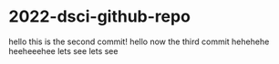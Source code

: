 # 2022-dsci-github-repo


hello this is the second commit!
hello now the third commit
hehehehe
heeheeehee
lets see lets see